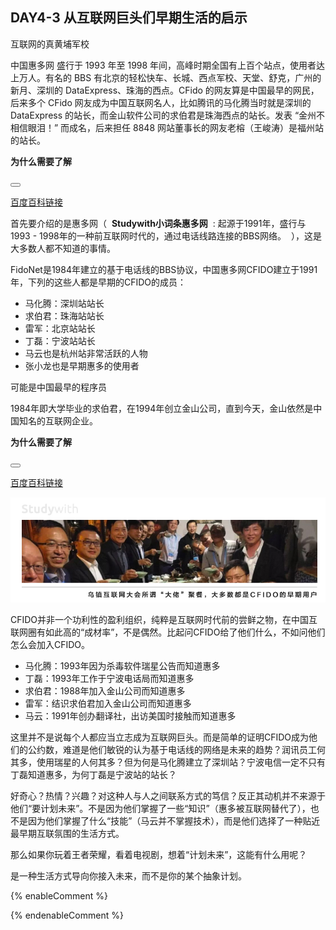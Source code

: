## DAY4-3 从互联网巨头们早期生活的启示

<!--sec data-title="Studywith知识链接" data-id="section82" data-show=true ces-->

互联网的真黄埔军校

中国惠多网 盛行于 1993 年至 1998 年间，高峰时期全国有上百个站点，使用者达上万人。有名的 BBS 有北京的轻松快车、长城、西点军校、天堂、舒克，广州的新月、深圳的 DataExpress、珠海的西点。CFido 的网友算是中国最早的网民，后来多个 CFido 网友成为中国互联网名人，比如腾讯的马化腾当时就是深圳的 DataExpress 的站长，而金山软件公司的求伯君是珠海西点的站长。发表 “金州不相信眼泪！” 而成名，后来担任 8848 网站董事长的网友老榕（王峻涛）是福州站的站长。

**为什么需要了解**

<button class="section" target="section83" show="展开具体内容" hide="收起具体内容" ></button>

<!--endsec-->

<!--sec data-title="链接内容" aria-expanded="false" data-id="section83" data-show=false ces-->

[百度百科链接](https://baike.baidu.com/item/%E4%B8%AD%E5%9B%BD%E6%83%A0%E5%A4%9A%E7%BD%91)

<!--endsec-->

首先要介绍的是惠多网（&nbsp;&nbsp;**Studywith小词条惠多网**&nbsp;&nbsp;:&nbsp;起源于1991年，盛行与1993 - 1998年的一种前互联网时代的，通过电话线路连接的BBS网络。&nbsp;&nbsp;），这是大多数人都不知道的事情。

FidoNet是1984年建立的基于电话线的BBS协议，中国惠多网CFIDO建立于1991年，下列的这些人都是早期的CFIDO的成员：

* 马化腾：深圳站站长
* 求伯君：珠海站站长
* 雷军：北京站站长
* 丁磊：宁波站站长
* 马云也是杭州站非常活跃的人物
* 张小龙也是早期惠多的使用者

<!--sec data-title="Studywith知识链接" data-id="section84" data-show=true ces-->

可能是中国最早的程序员

1984年即大学毕业的求伯君，在1994年创立金山公司，直到今天，金山依然是中国知名的互联网企业。

**为什么需要了解**

<button class="section" target="section85" show="展开具体内容" hide="收起具体内容" ></button>

<!--endsec-->

<!--sec data-title="链接内容" aria-expanded="false" data-id="section85" data-show=false ces-->

[百度百科链接](https://baike.baidu.com/item/%E6%B1%82%E4%BC%AF%E5%90%9B)

<!--endsec-->

![](/assets/26.jpg)

CFIDO并非一个功利性的盈利组织，纯粹是互联网时代前的尝鲜之物，在中国互联网圈有如此高的“成材率”，不是偶然。比起问CFIDO给了他们什么，不如问他们怎么会加入CFIDO。

* 马化腾：1993年因为杀毒软件瑞星公告而知道惠多
* 丁磊：1993年工作于宁波电话局而知道惠多
* 求伯君：1988年加入金山公司而知道惠多
* 雷军：结识求伯君加入金山公司而知道惠多
* 马云：1991年创办翻译社，出访美国时接触而知道惠多

这里并不是说每个人都应当立志成为互联网巨头。而是简单的证明CFIDO成为他们的公约数，难道是他们敏锐的认为基于电话线的网络是未来的趋势？润讯员工何其多，使用瑞星的人何其多？但为何是马化腾建立了深圳站？宁波电信一定不只有丁磊知道惠多，为何丁磊是宁波站的站长？

好奇心？热情？兴趣？对这种人与人之间联系方式的笃信？反正其动机并不来源于他们“要计划未来”。不是因为他们掌握了一些“知识”（惠多被互联网替代了），也不是因为他们掌握了什么“技能”（马云并不掌握技术），而是他们选择了一种贴近最早期互联氛围的生活方式。

那么如果你玩着王者荣耀，看着电视剧，想着“计划未来”，这能有什么用呢？

是一种生活方式导向你接入未来，而不是你的某个抽象计划。

{% enableComment %}

{% endenableComment %}

